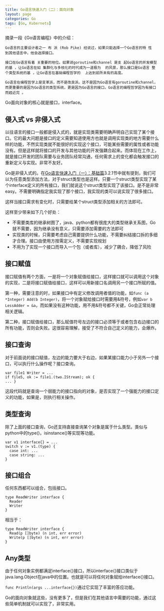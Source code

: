```yaml
---
title: Go语言快速入门（二）：面向对象
layout: page
categories: Go
tags: [Go, Kubernets]
---
```


摘录一段《Go语言编程》中的介绍：
```
Go语言的主要设计者之一 布 派 (Rob Pike) 经说过，如果只能选择一个Go语言的特 性  到其他语言中，他会选择接口。

接口在Go语言有着 关重要的地位。如果说goroutine和channel 是支 起Go语言的并发模型 的基 ，让Go语言在如 集群化与多核化的时代成为一道极为  的风景，那么接口是Go语言 整个类型系统的基 ，让Go语言在基础编程哲学的  上达到前所未有的高度。

Go语言在编程哲学上是变革派，而不是改良派。这不是因为Go语言有goroutine和channel， 而更重要的是因为Go语言的类型系统，更是因为Go语言的接口。Go语言的编程哲学因为有接口 而趋近完 。
```

Go面向对象的核心就是接口，interface。

## 侵入式 vs 非侵入式
以往语言的接口一般都是侵入式的，就是实现类需要明确声明自己实现了某个接口。它的最大问题是接口的定义需要知道使用方也就是调用实现类的地方需要什么样的功能，不然实现类就不能很好的实现这个接口，可能某些需要的属性或者功能没有。但是这样就将接口的开发与其他功能的开发强耦合起来。而体现在工作上，就是接口开发的团队需要与业务团队经常沟通，任何需求上的变化都会触发接口的重新定义与实现。非常不友好。

Go是非侵入式的。在[Go语言快速入门（一）：基础篇](https://leonlee110.github.io/go/2018/03/21/introduction-to-go-1)3.2.1节中就有提到，我们可以为任意类型添加方法，对于struct类型也是这样。只要一个struct类型实现了某个interface定义的所有接口，我们就说这个struct类型实现了该接口。是不是非常easy。不需要明确指定我实现了那个接口，我实现的类可以说实现了很多接口。

这样当接口需求有变化时，只需要给某个struct类型添加相关的方法即可。

这样至少带来如下几个好处：
- 不需要类库的继承树图了，java、python都有很庞大的类型继承关系图，Go就不需要，因为继承没有意义，只需要添加需要的方法即可
- 实现类的时候，只需要考虑自己需要提供什么功能，不需要纠结接口拆的多细才合理。接口由使用方按需定义，不需要实现规划
- 不用为了实现一个接口而导入一个包（或者库），减少了耦合，降低了风险

## 接口赋值
接口赋值有两个方面，一是将一个对象赋值给接口，这样接口就可以调用这个对象的实现，二是将接口赋值给接口，这样可以用新接口名调用另一个接口所赋的值。

第一种，需要注意的时，如果接口中有定义修改调用者值的功能，如```func (a *Integer) Add(b Integer)```，将一个对象赋给接口时需要用&符号，例如```var b LessAdder = &a```，而如果没有这种功能，用不用&符号都不关键，Go会正常处理相关逻辑。

第二种，接口赋值给接口，那么赋值符号左边的接口必须等于或者包含右边接口的所有功能，否则会失败。这很容易理解，接受了不符合自己定义的能力，会爆炸。

## 接口查询
对于前面说的接口赋值，左边的能力要大于右边，如果某接口能力小于另外一个接口，可以执行什么操作呢？接口查询。
```
var file1 Writer = ...
if file5, ok := file1.(two.IStream); ok {
... }
```
这段代码就是查询一个弱能力的接口指向的对象，是否实现了一个强能力的接口定义的功能，如果是，则执行相关操作。

## 类型查询
除了上面的接口查询，Go还支持直接查询某个对象是属于什么类型。类似与python中的type()，isinstance()等实现等功能。
```
var v1 interface{} = ...
switch v := v1.(type) {
  case int: ...
  case string: ...
}
```

## 接口组合
任何东西都可以组合，包括接口。
```
type ReadWriter interface {
  Reader
  Writer
}
```
相当于：
```
type ReadWriter interface {
  Read(p []byte) (n int, err error)
  Write(p []byte) (n int, err error)
}
```

## Any类型
由于任何对象实例都满足interface{}接口，所以interface{}接口类似于java.lang.Object在java中的位置。也就是可以将任何对象赋给interface{}接口。

```func Println(args ...interface{})```通过它实现了丰富的答应功能。

Go的面向对象就这些，没有更多了，但是我们在其他语言中需要的功能，通过这些简单机制就可以实现了，非常实用。
